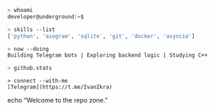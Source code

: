 ```bash
> whoami
developer@underground:~$

> skills --list
['python', 'aiogram', 'sqlite', 'git', 'docker', 'asyncio']

> now --doing
Building Telegram bots | Exploring backend logic | Studying C++

> github.stats
```
```
> connect --with-me
[Telegram](https://t.me/IvanIkra)
```
echo “Welcome to the repo zone.”
